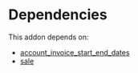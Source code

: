 # Dependencies

This addon depends on:

- [account_invoice_start_end_dates](../../odoo-bringout-oca-account-closing-account_invoice_start_end_dates)
- [sale](../../odoo-bringout-oca-ocb-sale)

